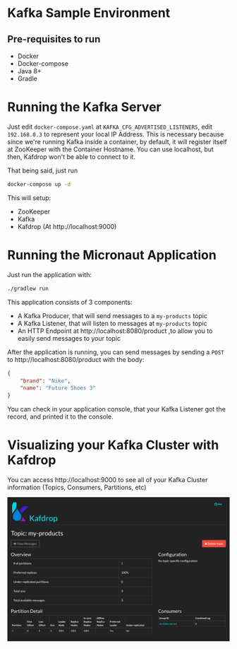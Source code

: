 # Kafka Sample Environment

## Pre-requisites to run
- Docker
- Docker-compose
- Java 8+
- Gradle

# Running the Kafka Server

Just edit `docker-compose.yaml` at `KAFKA_CFG_ADVERTISED_LISTENERS`, edit `192.168.0.3` to represent your local IP Address. This is necessary because since we're running Kafka inside a container, by default, it will register itself at ZooKeeper with the Container Hostname.
You can use localhost, but then, Kafdrop won't be able to connect to it.

That being said, just run
```bash
docker-compose up -d
```

This will setup:
- ZooKeeper
- Kafka
- Kafdrop (At http://localhost:9000)

# Running the Micronaut Application

Just run the application with:
```bash
./gradlew run
```

This application consists of 3 components:
- A Kafka Producer, that will send messages to a `my-products` topic
- A Kafka Listener, that will listen to messages at `my-products` topic
- An HTTP Endpoint at http://localhost:8080/product ,to allow you to easily send messages to your topic


After the application is running, you can send messages by sending a `POST` to http://localhost:8080/product with the body:

```json
{
	"brand": "Nike",
	"name": "Future Shoes 3"
}
```

You can check in your application console, that your Kafka Listener got the record, and printed it to the console.

# Visualizing your Kafka Cluster with Kafdrop

You can access http://localhost:9000 to see all of your Kafka Cluster information (Topics, Consumers, Partitions, etc)

![Kafdorp Image](images/kafdrop.png)
